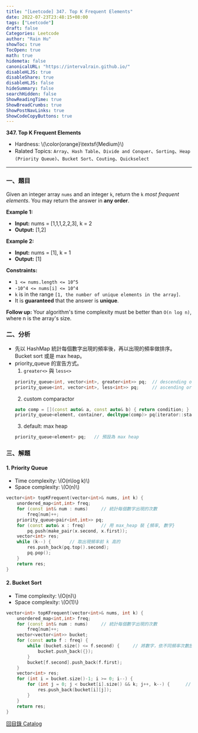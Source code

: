 ```yaml
---
title: "[Leetcode] 347. Top K Frequent Elements"
date: 2022-07-23T23:48:15+08:00
tags: ["Leetcode"]
draft: false
Categories: Leetcode
author: "Rain Hu"
showToc: true
TocOpen: true
math: true
hidemeta: false
canonicalURL: "https://intervalrain.github.io/"
disableHLJS: true
disableShare: true
disableHLJS: false
hideSummary: false
searchHidden: false
ShowReadingTime: true
ShowBreadCrumbs: true
ShowPostNavLinks: true
ShowCodeCopyButtons: true
---
```

**347. Top K Frequent Elements**
+ Hardness: \\(\color{orange}\textsf{Medium}\\)
+ Ralated Topics: `Array`、`Hash Table`、`Divide and Conquer`、`Sorting`、`Heap (Priority Queue)`、`Bucket Sort`、`Couting`、`Quickselect`
---
### 一、題目
Given an integer array `nums` and an integer `k`, return the `k` *most frequent elements*. You may return the answer in **any order**.  

**Example 1:**  
+ **Input:** nums = [1,1,1,2,2,3], k = 2  
+ **Output:** [1,2]  

**Example 2:**  
+ **Input:** nums = [1], k = 1  
+ **Output:** [1]  

**Constraints:**
+ `1 <= nums.length <= 10^5`
+ `-10^4 <= nums[i] <= 10^4`
+ `k` is in the range `[1, the number of unique elements in the array]`.
+ It is **guaranteed** that the answer is **unique**.

**Follow up:** Your algorithm's time complexity must be better than `O(n log n)`, where n is the array's size.  

### 二、分析
+ 先以 HashMap 統計每個數字出現的頻率後，再以出現的頻率做排序。Bucket sort 或是 max heap。
+ priority_queue 的宣告方式。
    1. `greater<>` 與 `less<>`
    ```C++
    priority_queue<int, vector<int>, greater<int>> pq;  // descending order (min heap)
    priority_queue<int, vector<int>, less<int>> pq;     // ascending order (max heap)
    ```
    2. custom comparactor
    ```C++
    auto comp = [](const auto& a, const auto& b) { return condition; } ;
    priority_queue<element, container, decltype(comp)> pq(iterator::start, iterator::end, comp);
    ```
    3. default: max heap
    ```C++
    priority_queue<element> pq;   // 預設為 max heap
    ```

### 三、解題
#### 1. Priority Queue
+ Time complexity: \\(O(n\log k)\\)
+ Space complexity: \\(O(n)\\)
```C++
vector<int> topKFrequent(vector<int>& nums, int k) {
    unordered_map<int,int> freq;
    for (const int& num : nums)     // 統計每個數字出現的次數
        freq[num]++;
    priority_queue<pair<int,int>> pq;
    for (const auto& x : freq)      // 用 max_heap 裝 {頻率, 數字}
        pq.push(make_pair(x.second, x.first));
    vector<int> res;
    while (k--) {       // 取出現頻率前 k 高的
        res.push_back(pq.top().second);
        pq.pop();
    }
    return res;
}
```
#### 2. Bucket Sort
+ Time complexity: \\(O(n)\\)
+ Space complexity: \\(O(1)\\)
```C++
vector<int> topKFrequent(vector<int>& nums, int k) {
    unordered_map<int,int> freq;
    for (const int& num : nums)     // 統計每個數字出現的次數
        freq[num]++;
    vector<vector<int>> bucket;
    for (const auto f : freq) {
        while (bucket.size() <= f.second) {     // 將數字，依不同頻率次數放到相對應的 vector 中
            bucket.push_back({});
        }
        bucket[f.second].push_back(f.first);
    }
    vector<int> res;
    for (int i = bucket.size()-1; i >= 0; i--) {
        for (int j = 0; j < bucket[i].size() && k; j++, k--) {      // 拿頻率前 k 多的元素
            res.push_back(bucket[i][j]);
        }
    }
    return res;
}
```


[回目錄 Catalog](/posts/leetcode)
